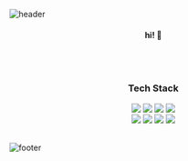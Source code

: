 ![header](https://capsule-render.vercel.app/api?type=waving&color=gradient&height=300&section=header&text=&fontAlignY=40&fontSize=100&desc=&descAlignY=65&animation=twinkling)
<div align="center">
  <h4>hi! 👋</h4>
  <br /><br />
  <h3>Tech Stack</h3>
  <div class="stack">
  <a href="#"><img src="https://img.shields.io/badge/java-007396?style=flat&logo=java&logoColor=white"></a>
  <a href="#"><img src="https://img.shields.io/badge/JavaScript-F7DF1E?style=flat&logo=JavaScript&logoColor=black"/></a>
<a href="#"><img src="https://img.shields.io/badge/spring-6DB33F?style=flat&logo=spring&logoColor=white"></a>
  <a href="#"><img src="https://img.shields.io/badge/Vue.js-4FC08D?style=flat&logo=vue-dot-js&logoColor=white"/></a>
  <br />
  <a href="#"><img src="https://img.shields.io/badge/MySQL-4479A1?style=flat&logo=MySQL&logoColor=white"/></a>
	  <a href="#"><img src="https://img.shields.io/badge/oracle-F80000?style=flat&logo=oracle&logoColor=white"></a>
  <a href="#"><img src="https://img.shields.io/badge/Docker-2496ED?style=flat&logo=Docker&logoColor=white"/></a>
  <a href="#"><img src="https://img.shields.io/badge/Git-F05032?style=flat&logo=Git&logoColor=white"/></a>
	</div>
 <br />
  <!--<h3>✨ My Records ✨</h3>
  <div class="media">
    <a href="https://velog.io/@uoayop/about"><img src="https://img.shields.io/badge/Velog-11B48A?style=flat&logo=Vimeo&logoColor=white" height="25px;"/></a>
  <a href="https://www.notion.so/uoayop/996f5e0cfda44cbcaf8d6d604db590f5"><img src="https://img.shields.io/badge/Portfolio-000000?style=flat&logo=Notion&logoColor=white" height="25px;"/></a>
  <a href="#"><img src="https://img.shields.io/badge/Portfolio-444444?style=flat&logo=Notion&logoColor=white" height="25px;"/></a>
  </div>-->
</div>

	
![footer](https://capsule-render.vercel.app/api?section=footer&type=waving&color=e2e4e3&height=130)
